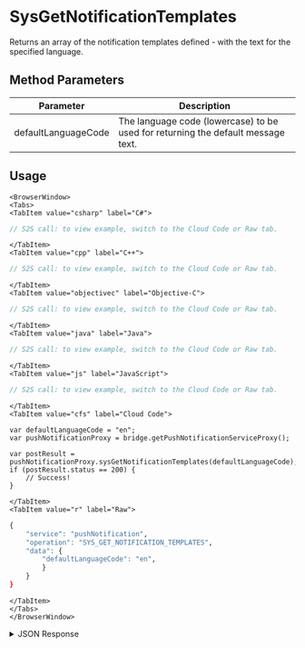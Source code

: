 # SysGetNotificationTemplates

Returns an array of the notification templates defined - with the text for the specified language.

<PartialServop service_name="pushNotification" operation_name="SYS_GET_NOTIFICATION_TEMPLATES" />

## Method Parameters
Parameter | Description
--------- | -----------
defaultLanguageCode | The language code (lowercase) to be used for returning the default message text.

## Usage

```mdx-code-block
<BrowserWindow>
<Tabs>
<TabItem value="csharp" label="C#">
```

```csharp
// S2S call: to view example, switch to the Cloud Code or Raw tab.
```

```mdx-code-block
</TabItem>
<TabItem value="cpp" label="C++">
```

```cpp
// S2S call: to view example, switch to the Cloud Code or Raw tab.
```

```mdx-code-block
</TabItem>
<TabItem value="objectivec" label="Objective-C">
```

```objectivec
// S2S call: to view example, switch to the Cloud Code or Raw tab.
```

```mdx-code-block
</TabItem>
<TabItem value="java" label="Java">
```

```java
// S2S call: to view example, switch to the Cloud Code or Raw tab.
```

```mdx-code-block
</TabItem>
<TabItem value="js" label="JavaScript">
```

```javascript
// S2S call: to view example, switch to the Cloud Code or Raw tab.
```

```mdx-code-block
</TabItem>
<TabItem value="cfs" label="Cloud Code">
```

```cfscript
var defaultLanguageCode = "en";
var pushNotificationProxy = bridge.getPushNotificationServiceProxy();

var postResult = pushNotificationProxy.sysGetNotificationTemplates(defaultLanguageCode);
if (postResult.status == 200) {
    // Success!
}
```

```mdx-code-block
</TabItem>
<TabItem value="r" label="Raw">
```

```r
{
	"service": "pushNotification",
	"operation": "SYS_GET_NOTIFICATION_TEMPLATES",
	"data": {
		"defaultLanguageCode": "en",
		}
	}
}
```

```mdx-code-block
</TabItem>
</Tabs>
</BrowserWindow>
```

<details>
<summary>JSON Response</summary>

```json
{
    "data": {
        "pushTemplates": 
        [
            {
                "notificationTemplateId" : 1,
                "name" : "awesomeSaleNotification",
                "defaultMessage" : "This is english text!",
                "updatedAt" : 1591730181151
            },
            {

                "notificationTemplateId" : 2,
                "name" : "anotherNotification",
                "message" : "This is another notification",
                "updatedAt" : 1591734121222
            }
        ]
    },
    "status": 200
}
```
</details>

